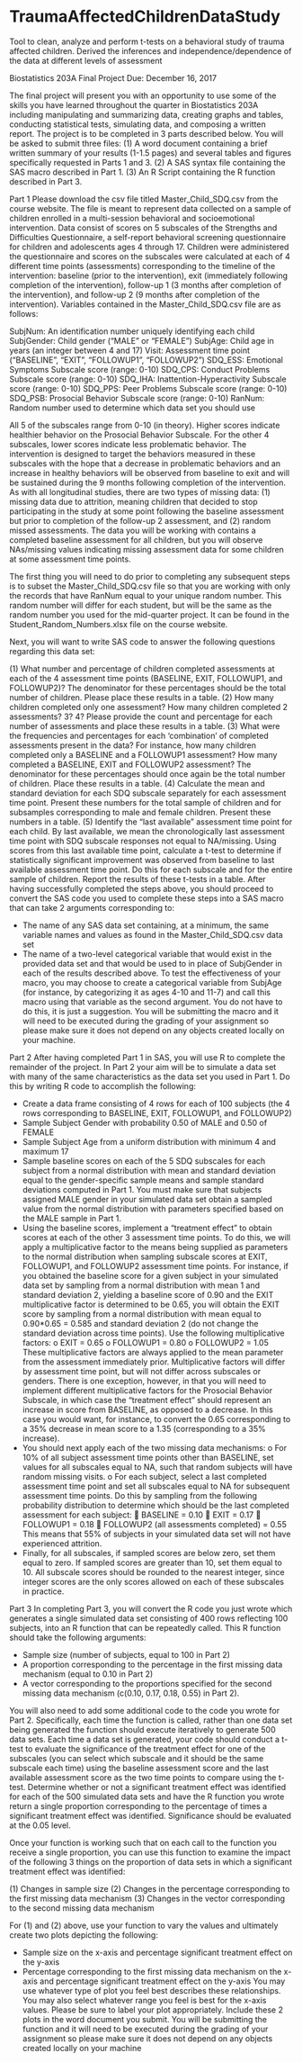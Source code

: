# TraumaAffectedChildrenDataStudy

Tool to clean, analyze and perform t-tests on a behavioral study of trauma affected children. Derived the inferences and independence/dependence of the data at different levels of assessment


Biostatistics 203A
Final Project
Due: December 16, 2017 

The final project will present you with an opportunity to use some of the skills you have learned throughout the quarter in Biostatistics 203A including manipulating and summarizing data, creating graphs and tables, conducting statistical tests, simulating data, and composing a written report. The project is to be completed in 3 parts described below. You will be asked to submit three files:
(1)	A word document containing a brief written summary of your results (1-1.5 pages) and several tables and figures specifically requested in Parts 1 and 3.
(2)	A SAS syntax file containing the SAS macro described in Part 1.
(3)	An R Script containing the R function described in Part 3.

Part 1
Please download the csv file titled Master_Child_SDQ.csv from the course website. The file is meant to represent data collected on a sample of children enrolled in a multi-session behavioral and socioemotional intervention. Data consist of scores on 5 subscales of the Strengths and Difficulties Questionnaire, a self-report behavioral screening questionnaire for children and adolescents ages 4 through 17. Children were administered the questionnaire and scores on the subscales were calculated at each of 4 different time points (assessments) corresponding to the timeline of the intervention: baseline (prior to the intervention), exit (immediately following completion of the intervention), follow-up 1 (3 months after completion of the intervention), and follow-up 2 (9 months after completion of the intervention). Variables contained in the Master_Child_SDQ.csv file are as follows:

SubjNum: An identification number uniquely identifying each child
SubjGender: Child gender (“MALE” or “FEMALE”)
SubjAge: Child age in years (an integer between 4 and 17)
Visit: Assessment time point (“BASELINE”, “EXIT”, “FOLLOWUP1”, “FOLLOWUP2”)
SDQ_ESS: Emotional Symptoms Subscale score (range: 0-10)
SDQ_CPS: Conduct Problems Subscale score (range: 0-10)
SDQ_IHA: Inattention-Hyperactivity Subscale score (range: 0-10)
SDQ_PPS: Peer Problems Subscale score (range: 0-10)
SDQ_PSB: Prosocial Behavior Subscale score (range: 0-10)
RanNum: Random number used to determine which data set you should use

All 5 of the subscales range from 0-10 (in theory). Higher scores indicate healthier behavior on the Prosocial Behavior Subscale. For the other 4 subscales, lower scores indicate less problematic behavior. The intervention is designed to target the behaviors measured in these subscales with the hope that a decrease in problematic behaviors and an increase in healthy behaviors will be observed from baseline to exit and will be sustained during the 9 months following completion of the intervention.
As with all longitudinal studies, there are two types of missing data: (1) missing data due to attrition, meaning children that decided to stop participating in the study at some point following the baseline assessment but prior to completion of the follow-up 2 assessment, and (2) random missed assessments. The data you will be working with contains a completed baseline assessment for all children, but you will observe NAs/missing values indicating missing assessment data for some children at some assessment time points. 

The first thing you will need to do prior to completing any subsequent steps is to subset the Master_Child_SDQ.csv file so that you are working with only the records that have RanNum equal to your unique random number. This random number will differ for each student, but will be the same as the random number you used for the mid-quarter project. It can be found in the Student_Random_Numbers.xlsx file on the course website. 

Next, you will want to write SAS code to answer the following questions regarding this data set:

(1)	What number and percentage of children completed assessments at each of the 4 assessment time points (BASELINE, EXIT, FOLLOWUP1, and FOLLOWUP2)? The denominator for these percentages should be the total number of children. Please place these results in a table.
(2)	How many children completed only one assessment? How many children completed 2 assessments? 3? 4? Please provide the count and percentage for each number of assessments and place these results in a table.
(3)	What were the frequencies and percentages for each ‘combination’ of completed assessments present in the data? For instance, how many children completed only a BASELINE and a FOLLOWUP1 assessment? How many completed a BASELINE, EXIT and FOLLOWUP2 assessment? The denominator for these percentages should once again be the total number of children. Place these results in a table.
(4)	Calculate the mean and standard deviation for each SDQ subscale separately for each assessment time point. Present these numbers for the total sample of children and for subsamples corresponding to male and female children. Present these numbers in a table. 
(5)	Identify the “last available” assessment time point for each child. By last available, we mean the chronologically last assessment time point with SDQ subscale responses not equal to NA/missing. Using scores from this last available time point, calculate a t-test to determine if statistically significant improvement was observed from baseline to last available assessment time point. Do this for each subscale and for the entire sample of children. Report the results of these t-tests in a table.
After having successfully completed the steps above, you should proceed to convert the SAS code you used to complete these steps into a SAS macro that can take 2 arguments corresponding to:
-	The name of any SAS data set containing, at a minimum, the same variable names and values as found in the Master_Child_SDQ.csv data set
-	The name of a two-level categorical variable that would exist in the provided data set and that would be used to in place of SubjGender in each of the results described above. 
To test the effectiveness of your macro, you may choose to create a categorical variable from SubjAge (for instance, by categorizing it as ages 4-10 and 11-7) and call this macro using that variable as the second argument. You do not have to do this, it is just a suggestion. You will be submitting the macro and it will need to be executed during the grading of your assignment so please make sure it does not depend on any objects created locally on your machine.

Part 2
After having completed Part 1 in SAS, you will use R to complete the remainder of the project. In Part 2 your aim will be to simulate a data set with many of the same characteristics as the data set you used in Part 1. Do this by writing R code to accomplish the following:
-	Create a data frame consisting of 4 rows for each of 100 subjects (the 4 rows corresponding to BASELINE, EXIT, FOLLOWUP1, and FOLLOWUP2)
-	Sample Subject Gender with probability 0.50 of MALE and 0.50 of FEMALE
-	Sample Subject Age from a uniform distribution with minimum 4 and maximum 17
-	Sample baseline scores on each of the 5 SDQ subscales for each subject from a normal distribution with mean and standard deviation equal to the gender-specific sample means and sample standard deviations computed in Part 1. You must make sure that subjects assigned MALE gender in your simulated data set obtain a sampled value from the normal distribution with parameters specified based on the MALE sample in Part 1. 
-	Using the baseline scores, implement a “treatment effect” to obtain scores at each of the other 3 assessment time points. To do this, we will apply a multiplicative factor to the means being supplied as parameters to the normal distribution when sampling subscale scores at EXIT, FOLLOWUP1, and FOLLOWUP2 assessment time points. For instance, if you obtained the baseline score for a given subject in your simulated data set by sampling from a normal distribution with mean 1 and standard deviation 2, yielding a baseline score of 0.90 and the EXIT multiplicative factor is determined to be 0.65, you will obtain the EXIT score by sampling from a normal distribution with mean equal to 0.90*0.65 = 0.585 and standard deviation 2 (do not change the standard deviation across time points). Use the following multiplicative factors:
o	EXIT = 0.65
o	FOLLOWUP1 = 0.80
o	FOLLOWUP2 = 1.05
These multiplicative factors are always applied to the mean parameter from the assessment immediately prior. Multiplicative factors will differ by assessment time point, but will not differ across subscales or genders. There is one exception, however, in that you will need to implement different multiplicative factors for the Prosocial Behavior Subscale, in which case the “treatment effect” should represent an increase in score from BASELINE, as opposed to a decrease. In this case you would want, for instance, to convert the 0.65 corresponding to a 35% decrease in mean score to a 1.35 (corresponding to a 35% increase).
-	You should next apply each of the two missing data mechanisms:
o	For 10% of all subject assessment time points other than BASELINE, set values for all subscales equal to NA, such that random subjects will have random missing visits.
o	For each subject, select a last completed assessment time point and set all subscales equal to NA for subsequent assessment time points. Do this by sampling from the following probability distribution to determine which should be the last completed assessment for each subject:
	BASELINE = 0.10
	EXIT = 0.17
	FOLLOWUP1 = 0.18
	FOLLOWUP2 (all assessments completed) = 0.55
This means that 55% of subjects in your simulated data set will not have experienced attrition.
-	Finally, for all subscales, if sampled scores are below zero, set them equal to zero. If sampled scores are greater than 10, set them equal to 10. All subscale scores should be rounded to the nearest integer, since integer scores are the only scores allowed on each of these subscales in practice.



Part 3
In completing Part 3, you will convert the R code you just wrote which generates a single simulated data set consisting of 400 rows reflecting 100 subjects, into an R function that can be repeatedly called. This R function should take the following arguments:
-	Sample size (number of subjects, equal to 100 in Part 2)
-	A proportion corresponding to the percentage in the first missing data mechanism (equal to 0.10 in Part 2)
-	A vector corresponding to the proportions specified for the second missing data mechanism (c(0.10, 0.17, 0.18, 0.55) in Part 2).

You will also need to add some additional code to the code you wrote for Part 2. Specifically, each time the function is called, rather than one data set being generated the function should execute iteratively to generate 500 data sets. Each time a data set is generated, your code should conduct a t-test to evaluate the significance of the treatment effect for one of the subscales (you can select which subscale and it should be the same subscale each time) using the baseline assessment score and the last available assessment score as the two time points to compare using the t-test. Determine whether or not a significant treatment effect was identified for each of the 500 simulated data sets and have the R function you wrote return a single proportion corresponding to the percentage of times a significant treatment effect was identified. Significance should be evaluated at the 0.05 level.

Once your function is working such that on each call to the function you receive a single proportion, you can use this function to examine the impact of the following 3 things on the proportion of data sets in which a significant treatment effect was identified:

(1)	Changes in sample size
(2)	Changes in the percentage corresponding to the first missing data mechanism 
(3)	Changes in the vector corresponding to the second missing data mechanism

For (1) and (2) above, use your function to vary the values and ultimately create two plots depicting the following:
-	Sample size on the x-axis and percentage significant treatment effect on the y-axis
-	Percentage corresponding to the first missing data mechanism on the x-axis and percentage significant treatment effect on the y-axis
You may use whatever type of plot you feel best describes these relationships. You may also select whatever range you feel is best for the x-axis values. Please be sure to label your plot appropriately. Include these 2 plots in the word document you submit. You will be submitting the function and it will need to be executed during the grading of your assignment so please make sure it does not depend on any objects created locally on your machine




